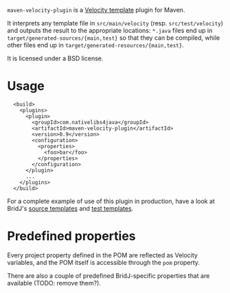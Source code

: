 `maven-velocity-plugin` is a [Velocity template](https://velocity.apache.org/) plugin for Maven.

It interprets any template file in `src/main/velocity` (resp. `src/test/velocity`) and outputs the result to the appropriate locations: `*.java` files end up in `target/generated-sources/{main,test}` so that they can be compiled, while other files end up in `target/generated-resources/{main,test}`.

It is licensed under a BSD license.

# Usage

```
  <build>
    <plugins>
      <plugin>
        <groupId>com.nativelibs4java</groupId>
        <artifactId>maven-velocity-plugin</artifactId>
        <version>0.9</version>
        <configuration>
          <properties>
            <foo>bar</foo>
          </properties>
        </configuration>
      </plugin>
      ...
    </plugins>
  </build>
```

For a complete example of use of this plugin in production, have a look at BridJ's [source templates](https://github.com/ochafik/BridJ/tree/master/src/main/velocity/) and [test templates](https://github.com/ochafik/BridJ/tree/master/src/test/velocity/).

# Predefined properties

Every project property defined in the POM are reflected as Velocity variables, and the POM itself is accessible through the `pom` property.

There are also a couple of predefined BridJ-specific properties that are available (TODO: remove them?).


